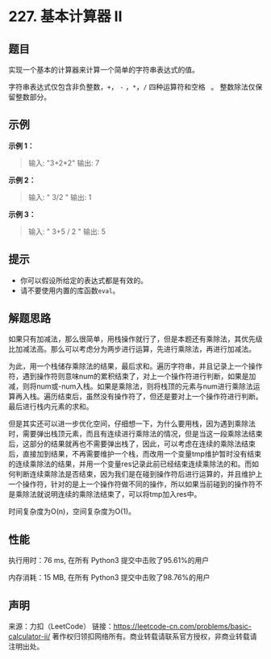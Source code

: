 # 227. 基本计算器 II

## 题目

实现一个基本的计算器来计算一个简单的字符串表达式的值。

字符串表达式仅包含非负整数，`+`， `-` ，`*`，`/` 四种运算符和空格 ` `。 整数除法仅保留整数部分。

## 示例

**示例 1：**

> 输入: "3+2*2"
> 输出: 7

**示例 2：**

> 输入: " 3/2 "
> 输出: 1

**示例 3：**

> 输入: " 3+5 / 2 "
> 输出: 5

## 提示

* 你可以假设所给定的表达式都是有效的。
* 请不要使用内置的库函数` eval `。

## 解题思路

如果只有加减法，那么很简单，用栈操作就行了，但是本题还有乘除法，其优先级比加减法高。那么可以考虑分为两步进行运算，先进行乘除法，再进行加减法。

为此，用一个栈储存乘除法的结果，最后求和。遍历字符串，并且记录上一个操作符，遇到操作符则意味num的累积结束了，对上一个操作符进行判断，如果是加减，则将num或-num入栈。如果是乘除法，则将栈顶的元素与num进行乘除法运算再入栈。遍历结束后，虽然没有操作符了，但还是要对上一个操作符进行判断。最后进行栈内元素的求和。

但是其实还可以进一步优化空间，仔细想一下，为什么要用栈，因为遇到乘除法时，需要弹出栈顶元素，而且有连续进行乘除法的情况，但是当这一段乘除法结束后，这部分的结果就再也不需要弹出栈了，因此，可以考虑在连续的乘除法结束后，直接加到结果，不再需要维护一个栈，而改用一个变量tmp维护暂时没有结束的连续乘除法的结果，并用一个变量res记录此前已经结束连续乘除法的和。而如何判断连续乘除法是否结束，因为我们是在碰到操作符后进行运算的，并且维护上一个操作符，针对的是上一个操作符做不同的操作，所以如果当前碰到的操作符不是乘除法就说明连续的乘除法结束了，可以将tmp加入res中。

时间复杂度为O(n)，空间复杂度为O(1)。

## 性能

执行用时：76 ms, 在所有 Python3 提交中击败了95.61%的用户

内存消耗：15 MB, 在所有 Python3 提交中击败了98.76%的用户

## 声明

来源：力扣（LeetCode）
链接：https://leetcode-cn.com/problems/basic-calculator-ii/
著作权归领扣网络所有。商业转载请联系官方授权，非商业转载请注明出处。